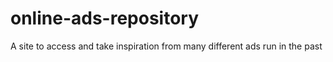 # online-ads-repository
A site to access and take inspiration from many different ads run in the past
